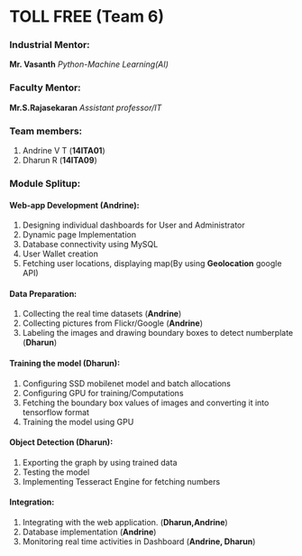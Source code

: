# TOLL FREE (Team 6)

### Industrial Mentor:
  **Mr. Vasanth** 
   *Python-Machine Learning(AI)*

### Faculty Mentor:
  **Mr.S.Rajasekaran** 
  *Assistant professor/IT*
  
### Team members:
 1. Andrine V T (**14ITA01**)
 2. Dharun R (**14ITA09**)
  
### Module Splitup:
#### Web-app Development (**Andrine**):
 1. Designing individual dashboards for User and Administrator 
 2. Dynamic page Implementation 
 3. Database connectivity using MySQL 
 4. User Wallet creation 
 5. Fetching user locations, displaying map(By using **Geolocation** google API) 
 
#### Data Preparation:
 1. Collecting the real time datasets (**Andrine**)
 2. Collecting pictures from Flickr/Google (**Andrine**)
 3. Labeling the images and drawing boundary boxes to detect numberplate (**Dharun**)

#### Training the model (**Dharun**):
 1. Configuring SSD mobilenet model and batch allocations 
 2. Configuring GPU for training/Computations 
 3. Fetching the boundary box values of images and converting it into tensorflow format 
 4. Training the model using GPU 

#### Object Detection (**Dharun**):
 1. Exporting the graph by using trained data 
 2. Testing the model 
 3. Implementing Tesseract Engine for fetching numbers 

#### Integration:
 1. Integrating with the web application. (**Dharun,Andrine**)
 2. Database implementation (**Andrine**)
 3. Monitoring real time activities in Dashboard (**Andrine, Dharun**)

